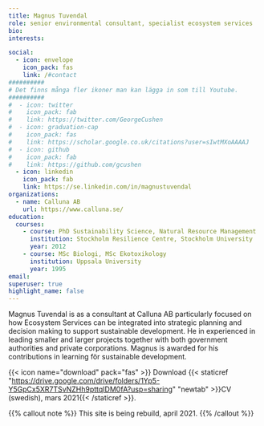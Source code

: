 ```yaml
---
title: Magnus Tuvendal
role: senior environmental consultant, specialist ecosystem services
bio:
interests:

social:
  - icon: envelope
    icon_pack: fas
    link: /#contact
##########
# Det finns många fler ikoner man kan lägga in som till Youtube.
##########
#  - icon: twitter
#    icon_pack: fab
#    link: https://twitter.com/GeorgeCushen
#  - icon: graduation-cap
#    icon_pack: fas
#    link: https://scholar.google.co.uk/citations?user=sIwtMXoAAAAJ
#  - icon: github
#    icon_pack: fab
#    link: https://github.com/gcushen
  - icon: linkedin
    icon_pack: fab
    link: https://se.linkedin.com/in/magnustuvendal
organizations:
  - name: Calluna AB
    url: https://www.calluna.se/
education:
  courses:
    - course: PhD Sustainability Science, Natural Resource Management
      institution: Stockholm Resilience Centre, Stockholm University
      year: 2012
    - course: MSc Biologi, MSc Ekotoxikology
      institution: Uppsala University
      year: 1995
email:
superuser: true
highlight_name: false
---
```


Magnus Tuvendal is as a consultant at Calluna AB particularly focused on how Ecosystem Services can be integrated into strategic planning and decision making to support sustainable development. He in experienced in leading smaller and larger projects together with both government authorities and private corporations. Magnus is  awarded for his contributions in learning för sustainable development. 

{{< icon name="download" pack="fas" >}} Download {{< staticref "https://drive.google.com/drive/folders/1Yp5-Y5GpCx5XR7TSvNZHh9pttqIDM0fA?usp=sharing" "newtab" >}}CV (swedish), mars 2021{{< /staticref >}}.

{{% callout note %}}  This site is being rebuild, april 2021. {{% /callout %}}